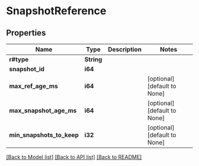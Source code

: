 # SnapshotReference

## Properties
Name | Type | Description | Notes
------------ | ------------- | ------------- | -------------
**r#type** | **String** |  | 
**snapshot_id** | **i64** |  | 
**max_ref_age_ms** | **i64** |  | [optional] [default to None]
**max_snapshot_age_ms** | **i64** |  | [optional] [default to None]
**min_snapshots_to_keep** | **i32** |  | [optional] [default to None]

[[Back to Model list]](../README.md#documentation-for-models) [[Back to API list]](../README.md#documentation-for-api-endpoints) [[Back to README]](../README.md)


